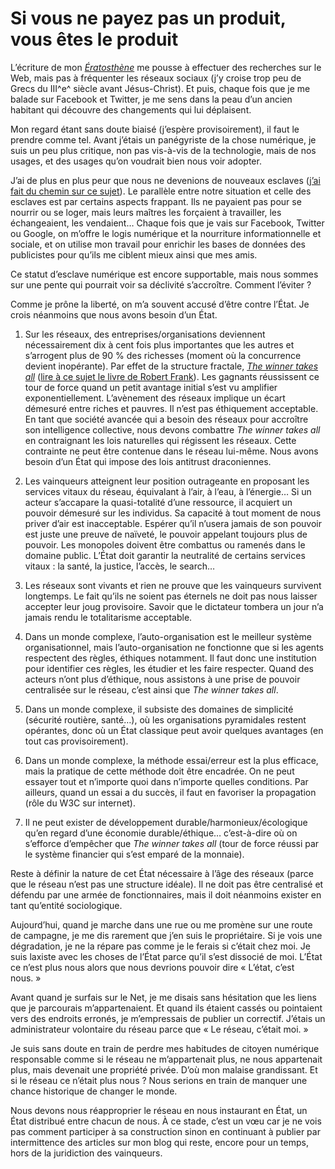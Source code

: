 # Si vous ne payez pas un produit, vous êtes le produit

L’écriture de mon [*Ératosthène*](https://tcrouzet.com/eratosthene-new/) me pousse à effectuer des recherches sur le Web, mais pas à fréquenter les réseaux sociaux (j’y croise trop peu de Grecs du III^e^ siècle avant Jésus-Christ). Et puis, chaque fois que je me balade sur Facebook et Twitter, je me sens dans la peau d’un ancien habitant qui découvre des changements qui lui déplaisent.<span id="more-24920"></span>

Mon regard étant sans doute biaisé (j’espère provisoirement), il faut le prendre comme tel. Avant j’étais un panégyriste de la chose numérique, je suis un peu plus critique, non pas vis-à-vis de la technologie, mais de nos usages, et des usages qu’on voudrait bien nous voir adopter.

J’ai de plus en plus peur que nous ne devenions de nouveaux esclaves ([j’ai fait du chemin sur ce sujet](https://tcrouzet.com/2006/06/19/esclavage-20/)). Le parallèle entre notre situation et celle des esclaves est par certains aspects frappant. Ils ne payaient pas pour se nourrir ou se loger, mais leurs maîtres les forçaient à travailler, les échangeaient, les vendaient… Chaque fois que je vais sur Facebook, Twitter ou Google, on m’offre le logis numérique et la nourriture informationnelle et sociale, et on utilise mon travail pour enrichir les bases de données des publicistes pour qu’ils me ciblent mieux ainsi que mes amis.

Ce statut d’esclave numérique est encore supportable, mais nous sommes sur une pente qui pourrait voir sa déclivité s’accroître. Comment l’éviter ?

Comme je prône la liberté, on m’a souvent accusé d’être contre l’État. Je crois néanmoins que nous avons besoin d’un État.

1. Sur les réseaux, des entreprises/organisations deviennent nécessairement dix à cent fois plus importantes que les autres et s’arrogent plus de 90 % des richesses (moment où la concurrence devient inopérante). Par effet de la structure fractale, [*The winner takes all*](http://en.wikipedia.org/wiki/Winner-take-all) ([lire à ce sujet le livre de Robert Frank](http://www.amazon.fr/The-Winner-Take-All-Society-Much-More/dp/0140259953)). Les gagnants réussissent ce tour de force quand un petit avantage initial s’est vu amplifier exponentiellement. L’avènement des réseaux implique un écart démesuré entre riches et pauvres. Il n’est pas éthiquement acceptable. En tant que société avancée qui a besoin des réseaux pour accroître son intelligence collective, nous devons combattre *The winner takes all* en contraignant les lois naturelles qui régissent les réseaux. Cette contrainte ne peut être contenue dans le réseau lui-même. Nous avons besoin d’un État qui impose des lois antitrust draconiennes.

2. Les vainqueurs atteignent leur position outrageante en proposant les services vitaux du réseau, équivalant à l’air, à l’eau, à l’énergie… Si un acteur s’accapare la quasi-totalité d’une ressource, il acquiert un pouvoir démesuré sur les individus. Sa capacité à tout moment de nous priver d’air est inacceptable. Espérer qu’il n’usera jamais de son pouvoir est juste une preuve de naïveté, le pouvoir appelant toujours plus de pouvoir. Les monopoles doivent être combattus ou ramenés dans le domaine public. L’État doit garantir la neutralité de certains services vitaux : la santé, la justice, l’accès, le search…

3. Les réseaux sont vivants et rien ne prouve que les vainqueurs survivent longtemps. Le fait qu’ils ne soient pas éternels ne doit pas nous laisser accepter leur joug provisoire. Savoir que le dictateur tombera un jour n’a jamais rendu le totalitarisme acceptable.

4. Dans un monde complexe, l’auto-organisation est le meilleur système organisationnel, mais l’auto-organisation ne fonctionne que si les agents respectent des règles, éthiques notamment. Il faut donc une institution pour identifier ces règles, les étudier et les faire respecter. Quand des acteurs n’ont plus d’éthique, nous assistons à une prise de pouvoir centralisée sur le réseau, c’est ainsi que *The winner takes all*.

5. Dans un monde complexe, il subsiste des domaines de simplicité (sécurité routière, santé…), où les organisations pyramidales restent opérantes, donc où un État classique peut avoir quelques avantages (en tout cas provisoirement).

6. Dans un monde complexe, la méthode essai/erreur est la plus efficace, mais la pratique de cette méthode doit être encadrée. On ne peut essayer tout et n’importe quoi dans n’importe quelles conditions. Par ailleurs, quand un essai a du succès, il faut en favoriser la propagation (rôle du W3C sur internet).

7. Il ne peut exister de développement durable/harmonieux/écologique qu’en regard d’une économie durable/éthique… c’est-à-dire où on s’efforce d’empêcher que *The winner takes all* (tour de force réussi par le système financier qui s’est emparé de la monnaie).

Reste à définir la nature de cet État nécessaire à l’âge des réseaux (parce que le réseau n’est pas une structure idéale). Il ne doit pas être centralisé et défendu par une armée de fonctionnaires, mais il doit néanmoins exister en tant qu’entité sociologique.

Aujourd’hui, quand je marche dans une rue ou me promène sur une route de campagne, je me dis rarement que j’en suis le propriétaire. Si je vois une dégradation, je ne la répare pas comme je le ferais si c’était chez moi. Je suis laxiste avec les choses de l’État parce qu’il s’est dissocié de moi. L’État ce n’est plus nous alors que nous devrions pouvoir dire « L’état, c’est nous. »

Avant quand je surfais sur le Net, je me disais sans hésitation que les liens que je parcourais m’appartenaient. Et quand ils étaient cassés ou pointaient vers des endroits erronés, je m’empressais de publier un correctif. J’étais un administrateur volontaire du réseau parce que « Le réseau, c’était moi. »

Je suis sans doute en train de perdre mes habitudes de citoyen numérique responsable comme si le réseau ne m’appartenait plus, ne nous appartenait plus, mais devenait une propriété privée. D’où mon malaise grandissant. Et si le réseau ce n’était plus nous ? Nous serions en train de manquer une chance historique de changer le monde.

Nous devons nous réapproprier le réseau en nous instaurant en État, un État distribué entre chacun de nous. À ce stade, c’est un vœu car je ne vois pas comment participer à sa construction sinon en continuant à publier par intermittence des articles sur mon blog qui reste, encore pour un temps, hors de la juridiction des vainqueurs.